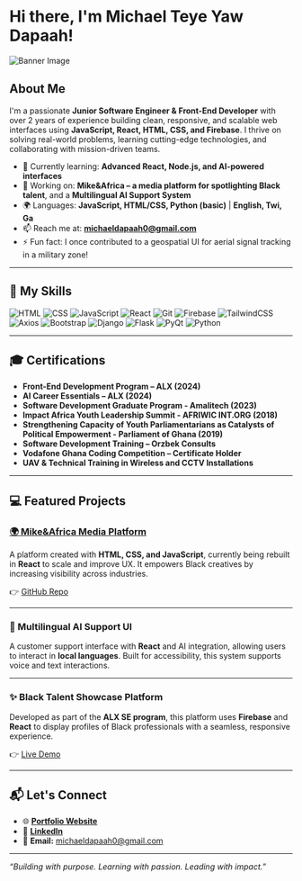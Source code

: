 # Hi there, I'm Michael Teye Yaw Dapaah! 

![Banner Image](https://michaeldapaah.netlify.app/images/cover2.jpg)

## About Me 

I'm a passionate **Junior Software Engineer & Front-End Developer** with over 2 years of experience building clean, responsive, and scalable web interfaces using **JavaScript, React, HTML, CSS, and Firebase**. I thrive on solving real-world problems, learning cutting-edge technologies, and collaborating with mission-driven teams.

- 🌱 Currently learning: **Advanced React, Node.js, and AI-powered interfaces**
- 🔭 Working on: **Mike&Africa – a media platform for spotlighting Black talent**, and a **Multilingual AI Support System**
- 🌍 Languages: **JavaScript, HTML/CSS, Python (basic)** | **English, Twi, Ga**
- 📫 Reach me at: **michaeldapaah0@gmail.com**
- ⚡ Fun fact: I once contributed to a geospatial UI for aerial signal tracking in a military zone!

---

## 🧠 My Skills

![HTML](https://img.shields.io/badge/-HTML-E34F26?style=flat-square&logo=html5&logoColor=white)
![CSS](https://img.shields.io/badge/-CSS-1572B6?style=flat-square&logo=css3&logoColor=white)
![JavaScript](https://img.shields.io/badge/-JavaScript-F7DF1E?style=flat-square&logo=javascript&logoColor=black)
![React](https://img.shields.io/badge/-React-61DAFB?style=flat-square&logo=react&logoColor=black)
![Git](https://img.shields.io/badge/-Git-F05032?style=flat-square&logo=git&logoColor=white)
![Firebase](https://img.shields.io/badge/-Firebase-FFCA28?style=flat-square&logo=firebase&logoColor=black)
![TailwindCSS](https://img.shields.io/badge/-TailwindCSS-38B2AC?style=flat-square&logo=tailwind-css&logoColor=white)
![Axios](https://img.shields.io/badge/axios-671ddf?&style=for-the-badge&logo=axios&logoColor=white)
![Bootstrap](https://img.shields.io/badge/Bootstrap-563D7C?style=for-the-badge&logo=bootstrap&logoColor=white)
![Django](https://img.shields.io/badge/Django-092E20?style=for-the-badge&logo=django&logoColor=green)
![Flask](https://img.shields.io/badge/Django-092E20?style=for-the-badge&logo=django&logoColor=green)
![PyQt](https://img.shields.io/badge/Qt-41CD52?style=for-the-badge&logo=qt&logoColor=white)
![Python](https://img.shields.io/badge/Python-FFD43B?style=for-the-badge&logo=python&logoColor=blue)

---

## 🎓 Certifications

- **Front-End Development Program – ALX (2024)**
- **AI Career Essentials – ALX (2024)**
- **Software Development Graduate Program - Amalitech (2023)**
- **Impact Africa Youth Leadership Summit - AFRIWIC INT.ORG (2018)**
- **Strengthening Capacity of Youth Parliamentarians as Catalysts of Political Empowerment - Parliament of Ghana (2019)**
- **Software Development Training – Orzbek Consults**
- **Vodafone Ghana Coding Competition – Certificate Holder**
- **UAV & Technical Training in Wireless and CCTV Installations**

---

## 💻 Featured Projects

### [🌍 Mike&Africa Media Platform](https://michaeldapaah.github.io/mikeandafrica/)

A platform created with **HTML, CSS, and JavaScript**, currently being rebuilt in **React** to scale and improve UX. It empowers Black creatives by increasing visibility across industries.

👉 [GitHub Repo](https://github.com/michaeldapaah/mikeandafrica)

---

### 🤖 Multilingual AI Support UI

A customer support interface with **React** and AI integration, allowing users to interact in **local languages**. Built for accessibility, this system supports voice and text interactions.

---

### ✨ Black Talent Showcase Platform

Developed as part of the **ALX SE program**, this platform uses **Firebase** and **React** to display profiles of Black professionals with a seamless, responsive experience.

👉 [Live Demo](https://black-talent-platform-28qo7i10y.vercel.app/)

---

## 📬 Let's Connect

- 🌐 **[Portfolio Website](https://michaeldapaah.netlify.app)**
- 💼 **[LinkedIn](https://www.linkedin.com/in/michaeldapaah)**
- 📧 **Email:** michaeldapaah0@gmail.com

---

_“Building with purpose. Learning with passion. Leading with impact.”_

